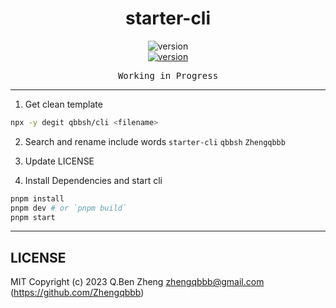 <h1 align="center">starter-cli</h1>

<p align="center">
  <img alt="version" src="https://img.shields.io/npm/v/@qbbsh/starter-cli?color=212121&label=">
  <br>
  <a href="https://github.com/antfu/eslint-config#readme">
    <img alt="version" src="https://antfu.me/badge-code-style.svg">
  </a>
</p>
<pre align="center">Working in Progress</pre>

---

1. Get clean template

```sh
npx -y degit qbbsh/cli <filename>
```

2. Search and rename include words `starter-cli` `qbbsh` `Zhengqbbb`

3. Update LICENSE

4. Install Dependencies and start cli

```sh
pnpm install
pnpm dev # or `pnpm build`
pnpm start
```

---

## LICENSE

MIT
Copyright (c) 2023 Q.Ben Zheng <zhengqbbb@gmail.com> (https://github.com/Zhengqbbb)
